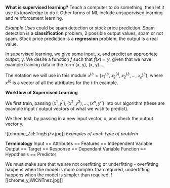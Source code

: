 
**What is supervised learning?**
Teach a computer to do something, then let it use its knowledge to do it
Other forms of ML include unsupervised learning and reinforcement learning.

*Example Uses* could be spam detection or stock price prediction. Spam detection is a **classification** problem, 2 possible output values, spam or not spam. Stock price prediction is a **regression** problem, the output is a real value.

In supervised learning, we give some input, x, and predict an appropriate output, y. We desire a function $f$ such that $f(x) = y$, given that we have example training data in the form (x, y), (x, y)....

The notation we will use in this module $𝑥^{(𝑖)} = (𝑥_1^{(𝑖)}, 𝑥_2^{(𝑖)}, 𝑥_2^{(𝑖)}, … , 𝑥_𝑑^{(𝑖)})$, where $x^{(i)}$ is a vector of all the attributes for the i-th example.

**Workflow of Supervised Learning**

We first train, passing $(x^1,y^1), (x^2,y^2), ..., (x^n,y^n)$ into our algorithm (these are example input / output vectors of what we wish to predict). 

We then test, by passing in a new input vector, x, and check the output vector y.

![[chrome_ZcETngEq7v.jpg]]
*Examples of each type of problem*

**Terminology** 
Input == Attributes == Features == Independent Variable
Output == Target == Response == Dependant Variable
Function == Hypothesis == Predictor


We must make sure that we are not overfitting or underfitting - overfitting happens when the model is more complex than required, underfitting happens when the model is simpler than required.
![[chrome_yjWlCNTnez.jpg]]

